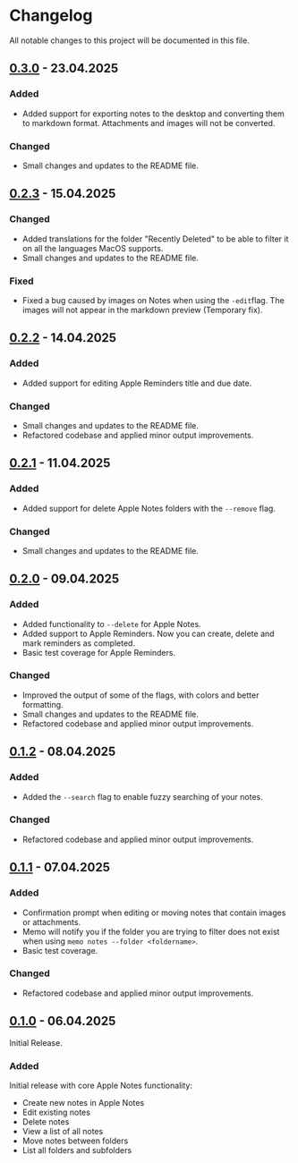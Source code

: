 # Changelog

All notable changes to this project will be documented in this file.

## [0.3.0] - 23.04.2025

### Added

- Added support for exporting notes to the desktop and converting them to markdown format. Attachments and images will not be converted.

### Changed

- Small changes and updates to the README file.

## [0.2.3] - 15.04.2025

### Changed

- Added translations for the folder "Recently Deleted" to be able to filter it on all the languages MacOS supports.
- Small changes and updates to the README file.

### Fixed

- Fixed a bug caused by images on Notes when using the `-edit`flag. The images will not appear in the markdown preview (Temporary fix).

## [0.2.2] - 14.04.2025

### Added

- Added support for editing Apple Reminders title and due date.

### Changed

- Small changes and updates to the README file.
- Refactored codebase and applied minor output improvements.

## [0.2.1] - 11.04.2025

### Added

- Added support for delete Apple Notes folders with the `--remove` flag.

### Changed

- Small changes and updates to the README file.

## [0.2.0] - 09.04.2025

### Added

- Added functionality to `--delete` for Apple Notes.
- Added support to Apple Reminders. Now you can create, delete and mark reminders as completed.
- Basic test coverage for Apple Reminders.

### Changed

- Improved the output of some of the flags, with colors and better formatting.
- Small changes and updates to the README file.
- Refactored codebase and applied minor output improvements.

## [0.1.2] - 08.04.2025

### Added

- Added the `--search` flag to enable fuzzy searching of your notes.

### Changed

- Refactored codebase and applied minor output improvements.

## [0.1.1] - 07.04.2025

### Added

- Confirmation prompt when editing or moving notes that contain images or attachments.
- Memo will notify you if the folder you are trying to filter does not exist when using `memo notes --folder <foldername>`.
- Basic test coverage.

### Changed

- Refactored codebase and applied minor output improvements.

## [0.1.0] - 06.04.2025

Initial Release.

### Added

Initial release with core Apple Notes functionality:

- Create new notes in Apple Notes
- Edit existing notes
- Delete notes
- View a list of all notes
- Move notes between folders
- List all folders and subfolders

[0.3.0]: htpps://github.com/antoniorodr/memo/releases/tag/v0.3.0
[0.2.3]: https://github.com/antoniorodr/memo/releases/tag/v0.2.3
[0.2.2]: https://github.com/antoniorodr/memo/releases/tag/v0.2.2
[0.2.1]: https://github.com/antoniorodr/memo/releases/tag/v0.2.1
[0.2.0]: https://github.com/antoniorodr/memo/releases/tag/v0.2.0
[0.1.2]: https://github.com/antoniorodr/memo/releases/tag/v0.1.2
[0.1.1]: https://github.com/antoniorodr/memo/releases/tag/v0.1.1
[0.1.0]: https://github.com/antoniorodr/memo/releases/tag/v0.1.0

